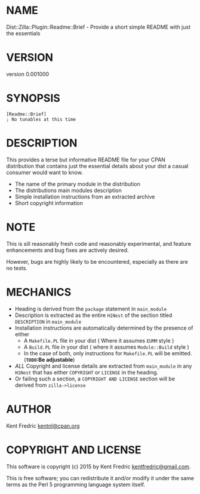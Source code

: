 # NAME

Dist::Zilla::Plugin::Readme::Brief - Provide a short simple README with just the essentials

# VERSION

version 0.001000

# SYNOPSIS

    [Readme::Brief]
    ; No tunables at this time

# DESCRIPTION

This provides a terse but informative README file for your CPAN distribution
that contains just the essential details about your dist a casual consumer would want to know.

- The name of the primary module in the distribution
- The distributions main modules description
- Simple installation instructions from an extracted archive
- Short copyright information

# NOTE

This is sill reasonably fresh code and reasonably experimental, and feature enhancements and bug fixes
are actively desired.

However, bugs are highly likely to be encountered, especially as there are no tests.

# MECHANICS

- Heading is derived from the `package` statement in `main_module`
- Description is extracted as the entire `H1Nest` of the section titled `DESCRIPTION` in `main_module`
- Installation instructions are automatically determined by the presence of either
    - A `Makefile.PL` file in your dist ( Where it assumes `EUMM` style )
    - A `Build.PL` file in your dist ( where it assumes `Module::Build` style )
    - In the case of both, only instructions for `Makefile.PL` will be emitted. (**`TODO`:Be adjustable**)
- _ALL_ Copyright and license details are extracted from `main_module` in any `H1Nest` that has either `COPYRIGHT` or `LICENSE` in the heading.
- Or failing such a section, a `COPYRIGHT AND LICENSE` section will be derived from `zilla->license`

# AUTHOR

Kent Fredric <kentnl@cpan.org>

# COPYRIGHT AND LICENSE

This software is copyright (c) 2015 by Kent Fredric <kentfredric@gmail.com>.

This is free software; you can redistribute it and/or modify it under
the same terms as the Perl 5 programming language system itself.
